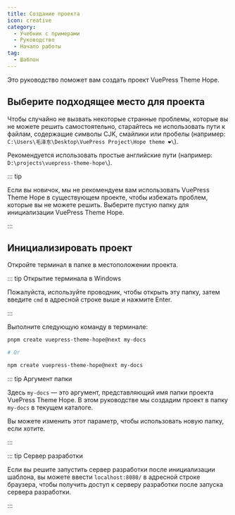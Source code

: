 ```yaml
---
title: Создание проекта
icon: creative
category:
  - Учебник с примерами
  - Руководство
  - Начало работы
tag:
  - Шаблон
---
```


Это руководство поможет вам создать проект VuePress Theme Hope.

## Выберите подходящее место для проекта

Чтобы случайно не вызвать некоторые странные проблемы, которые вы не можете решить самостоятельно, старайтесь не использовать пути к файлам, содержащие символы CJK, смайлики или пробелы (например: `C:\Users\毛泽东\Desktop\VuePress Project\Hope theme ❤️\`).

Рекомендуется использовать простые английские пути (например: `D:\projects\vuepress-theme-hope\`).

::: tip

Если вы новичок, мы не рекомендуем вам использовать VuePress Theme Hope в существующем проекте, чтобы избежать проблем, которые вы не можете решить. Выберите пустую папку для инициализации VuePress Theme Hope.

:::

## Инициализировать проект

Откройте терминал в папке в местоположении проекта.

::: tip Открытие терминала в Windows

Пожалуйста, используйте проводник, чтобы открыть эту папку, затем введите `cmd` в адресной строке выше и нажмите Enter.

:::

Выполните следующую команду в терминале:

```sh
pnpm create vuepress-theme-hope@next my-docs

# Or

npm create vuepress-theme-hope@next my-docs
```

::: tip Аргумент папки

Здесь `my-docs` — это аргумент, представляющий имя папки проекта VuePress Theme Hope. В этом руководстве мы создадим проект в папку `my-docs` в текущем каталоге.

Вы можете изменить этот параметр, чтобы использовать новую папку, если хотите.

:::

::: tip Сервер разработки

Если вы решите запустить сервер разработки после инициализации шаблона, вы можете ввести `localhost:8080/` в адресной строке браузера, чтобы получить доступ к серверу разработки после запуска сервера разработки.

:::

